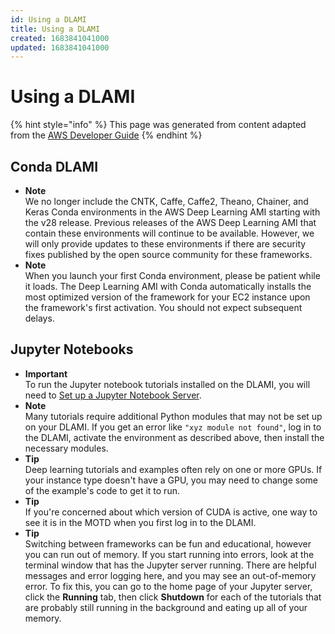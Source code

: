 ```yaml
---
id: Using a DLAMI
title: Using a DLAMI
created: 1683841041000
updated: 1683841041000
---
```

# Using a DLAMI

{% hint style="info" %}
This page was generated from content adapted from the [AWS Developer Guide](https://github.com/awsdocs/aws-deep-learning-amis.git)
{% endhint %}

## Conda DLAMI

- **Note**  
We no longer include the CNTK, Caffe, Caffe2, Theano, Chainer, and Keras Conda environments in the AWS Deep Learning AMI starting with the v28 release\. Previous releases of the AWS Deep Learning AMI that contain these environments will continue to be available\. However, we will only provide updates to these environments if there are security fixes published by the open source community for these frameworks\.
- **Note**  
When you launch your first Conda environment, please be patient while it loads\. The Deep Learning AMI with Conda automatically installs the most optimized version of the framework for your EC2 instance upon the framework's first activation\. You should not expect subsequent delays\.


## Jupyter Notebooks

- **Important**  
To run the Jupyter notebook tutorials installed on the DLAMI, you will need to [Set up a Jupyter Notebook Server](setup-jupyter.md)\.
- **Note**  
Many tutorials require additional Python modules that may not be set up on your DLAMI\. If you get an error like `"xyz module not found"`, log in to the DLAMI, activate the environment as described above, then install the necessary modules\.
- **Tip**  
Deep learning tutorials and examples often rely on one or more GPUs\. If your instance type doesn't have a GPU, you may need to change some of the example's code to get it to run\.
- **Tip**  
If you're concerned about which version of CUDA is active, one way to see it is in the MOTD when you first log in to the DLAMI\.
- **Tip**  
Switching between frameworks can be fun and educational, however you can run out of memory\. If you start running into errors, look at the terminal window that has the Jupyter server running\. There are helpful messages and error logging here, and you may see an out\-of\-memory error\. To fix this, you can go to the home page of your Jupyter server, click the **Running** tab, then click **Shutdown** for each of the tutorials that are probably still running in the background and eating up all of your memory\.

